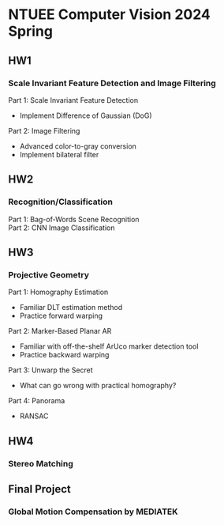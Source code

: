 # NTUEE Computer Vision 2024 Spring
## HW1
### Scale Invariant Feature Detection and Image Filtering  
Part 1: Scale Invariant Feature Detection  
* Implement Difference of Gaussian (DoG)

Part 2: Image Filtering
* Advanced color-to-gray conversion  
* Implement bilateral filter

## HW2
### Recognition/Classification
Part 1: Bag-of-Words Scene Recognition  
Part 2: CNN Image Classification

## HW3
### Projective Geometry
Part 1: Homography Estimation
* Familiar DLT estimation method
* Practice forward warping

Part 2: Marker-Based Planar AR
* Familiar with off-the-shelf ArUco marker detection tool  
* Practice backward warping

Part 3: Unwarp the Secret
* What can go wrong with practical homography?

Part 4: Panorama
* RANSAC

## HW4
### Stereo Matching

## Final Project
### Global Motion Compensation by MEDIATEK
